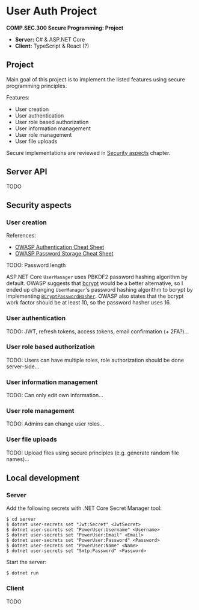 # User Auth Project
**COMP.SEC.300 Secure Programming: Project**

- **Server:** C# & ASP.NET Core
- **Client:** TypeScript & React (?)

## Project
Main goal of this project is to implement the listed features using secure programming principles.

Features:
- User creation
- User authentication
- User role based authorization
- User information management
- User role management
- User file uploads

Secure implementations are reviewed in [Security aspects](#security-aspects) chapter.

## Server API
TODO

## Security aspects
### User creation
References:
- [OWASP Authentication Cheat Sheet](https://cheatsheetseries.owasp.org/cheatsheets/Authentication_Cheat_Sheet.html)
- [OWASP Password Storage Cheat Sheet](https://cheatsheetseries.owasp.org/cheatsheets/Password_Storage_Cheat_Sheet.html)

TODO: Password length

ASP.NET Core `UserManager` uses PBKDF2 password hashing algorithm by default. OWASP suggests that [bcrypt](https://en.wikipedia.org/wiki/Bcrypt) would be a better alternative, so I ended up changing `UserManager`'s password hashing algorithm to bcrypt by implementing [`BCryptPasswordHasher`](./server/Services/BCryptPasswordHasher.cs). OWASP also states that the bcrypt work factor should be at least 10, so the password hasher uses 16.

### User authentication
TODO: JWT, refresh tokens, access tokens, email confirmation (+ 2FA?)...

### User role based authorization
TODO: Users can have multiple roles, role authorization should be done server-side...

### User information management
TODO: Can only edit own information...

### User role management
TODO: Admins can change user roles...

### User file uploads
TODO: Upload files using secure principles (e.g. generate random file names)...

## Local development

### Server
Add the following secrets with .NET Core Secret Manager tool:
```
$ cd server
$ dotnet user-secrets set "Jwt:Secret" <JwtSecret>
$ dotnet user-secrets set "PowerUser:Username" <Username>
$ dotnet user-secrets set "PowerUser:Email" <Email>
$ dotnet user-secrets set "PowerUser:Password" <Password>
$ dotnet user-secrets set "PowerUser:Name" <Name>
$ dotnet user-secrets set "Smtp:Password" <Password>
```

Start the server:
```
$ dotnet run
```

### Client
TODO
